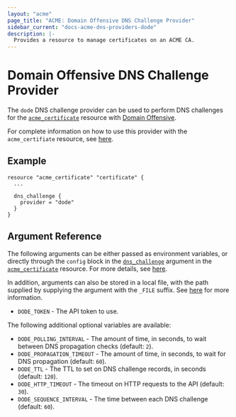 ```yaml
---
layout: "acme"
page_title: "ACME: Domain Offensive DNS Challenge Provider"
sidebar_current: "docs-acme-dns-providers-dode"
description: |-
  Provides a resource to manage certificates on an ACME CA.
---
```


# Domain Offensive DNS Challenge Provider

The `dode` DNS challenge provider can be used to perform DNS challenges for
the [`acme_certificate`][resource-acme-certificate] resource with
[Domain Offensive][provider-service-page].

[resource-acme-certificate]: /docs/providers/acme/r/certificate.html
[provider-service-page]: https://www.do.de/

For complete information on how to use this provider with the `acme_certifiate`
resource, see [here][resource-acme-certificate-dns-challenges].

[resource-acme-certificate-dns-challenges]: /docs/providers/acme/r/certificate.html#using-dns-challenges

## Example

```hcl
resource "acme_certificate" "certificate" {
  ...

  dns_challenge {
    provider = "dode"
  }
}
```

## Argument Reference

The following arguments can be either passed as environment variables, or
directly through the `config` block in the
[`dns_challenge`][resource-acme-certificate-dns-challenge-arg] argument in the
[`acme_certificate`][resource-acme-certificate] resource. For more details, see
[here][resource-acme-certificate-dns-challenges].

[resource-acme-certificate-dns-challenge-arg]: /docs/providers/acme/r/certificate.html#dns_challenge

In addition, arguments can also be stored in a local file, with the path
supplied by supplying the argument with the `_FILE` suffix. See
[here][acme-certificate-file-arg-example] for more information.

[acme-certificate-file-arg-example]: /docs/providers/acme/r/certificate.html#using-variable-files-for-provider-arguments

* `DODE_TOKEN` - The API token to use.

The following additional optional variables are available:

* `DODE_POLLING_INTERVAL` - The amount of time, in seconds, to wait between
  DNS propagation checks (default: `2`).
* `DODE_PROPAGATION_TIMEOUT` - The amount of time, in seconds, to wait for DNS
  propagation (default: `60`).
* `DODE_TTL` - The TTL to set on DNS challenge records, in seconds (default:
  `120`).
* `DODE_HTTP_TIMEOUT` - The timeout on HTTP requests to the API (default:
  `30`).
* `DODE_SEQUENCE_INTERVAL` - The time between each DNS challenge (default:
  `60`).

